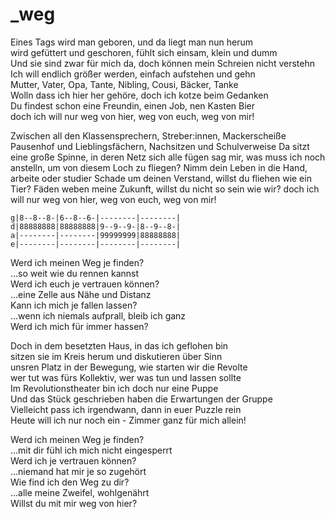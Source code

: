 # _weg

Eines Tags wird man geboren, und da liegt man nun herum  
wird gefüttert und geschoren, fühlt sich einsam, klein und dumm  
Und sie sind zwar für mich da, doch können mein Schreien nicht verstehn  
Ich will endlich größer werden, einfach aufstehen und gehn  
Mutter, Vater, Opa, Tante, Nibling, Cousi, Bäcker, Tanke  
Wolln dass ich hier her gehöre, doch ich kotze beim Gedanken  
Du findest schon eine Freundin, einen Job, nen Kasten Bier  
doch ich will nur weg von hier, weg von euch, weg von mir!


Zwischen all den Klassensprechern, Streber:innen, Mackerscheiße
Pausenhof und Lieblingsfächern, Nachsitzen und Schulverweise
Da sitzt eine große Spinne, in deren Netz sich alle fügen
sag mir, was muss ich noch anstelln, um von diesem Loch zu fliegen?
Nimm dein Leben in die Hand, arbeite oder studier
Schade um deinen Verstand, willst du fliehen wie ein Tier?
Fäden weben meine Zukunft, willst du nicht so sein wie wir?
doch ich will nur weg von hier, weg von euch, weg von mir!


```
g|8--8--8-|6--8--6-|--------|--------|
d|88888888|88888888|9--9--9-|8--9--8-|
a|--------|--------|99999999|88888888|
e|--------|--------|--------|--------|
```

Werd ich meinen Weg je finden?  
...so weit wie du rennen kannst  
Werd ich euch je vertrauen können?  
...eine Zelle aus Nähe und Distanz  
Kann ich mich je fallen lassen?  
...wenn ich niemals aufprall, bleib ich ganz  
Werd ich mich für immer hassen?  


Doch in dem besetzten Haus, in das ich geflohen bin  
sitzen sie im Kreis herum und diskutieren über Sinn  
unsren Platz in der Bewegung, wie starten wir die Revolte  
wer tut was fürs Kollektiv, wer was tun und lassen sollte  
Im Revolutionstheater bin ich doch nur eine Puppe  
Und das Stück geschrieben haben die Erwartungen der Gruppe  
Vielleicht pass ich irgendwann, dann in euer Puzzle rein  
Heute will ich nur noch ein - Zimmer ganz für mich allein!


Werd ich meinen Weg je finden?  
...mit dir fühl ich mich nicht eingesperrt  
Werd ich je vertrauen können?  
...niemand hat mir je so zugehört  
Wie find ich den Weg zu dir?  
...alle meine Zweifel, wohlgenährt  
Willst du mit mir weg von hier?

